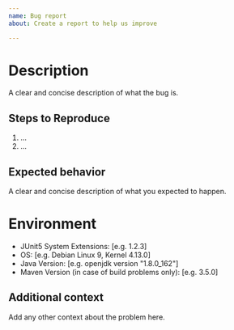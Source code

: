 ```yaml
---
name: Bug report
about: Create a report to help us improve

---
```


# Description
A clear and concise description of what the bug is.

## Steps to Reproduce
1. ...
2. ...

## Expected behavior
A clear and concise description of what you expected to happen.

# Environment
- JUnit5 System Extensions: [e.g. 1.2.3]
- OS: [e.g. Debian Linux 9, Kernel 4.13.0]
- Java Version: [e.g. openjdk version "1.8.0_162"]
- Maven Version (in case of build problems only): [e.g. 3.5.0]

## Additional context
Add any other context about the problem here.